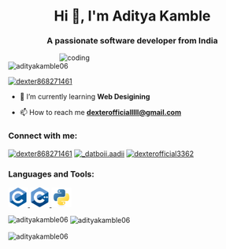 <h1 align="center">Hi 👋, I'm Aditya Kamble</h1>
<h3 align="center">A passionate software developer from India</h3>
<img align="right" alt="coding" width="400" src="https://camo.githubusercontent.com/19db51af5f90f1b152bc0b9078f5fe97053955be5074f03f17019c70345bdcdb/68747470733a2f2f6d69726f2e6d656469756d2e636f6d2f6d61782f313336302f302a37513379765349765f7430696f4a2d5a2e676966 ">

<p align="left"> <img src="https://komarev.com/ghpvc/?username=adityakamble06&label=Profile%20views&color=0e75b6&style=flat" alt="adityakamble06" /> </p>

<p align="left"> <a href="https://twitter.com/dexter868271461" target="blank"><img src="https://img.shields.io/twitter/follow/dexter868271461?logo=twitter&style=for-the-badge" alt="dexter868271461" /></a> </p>

- 🌱 I’m currently learning **Web Desigining**

- 📫 How to reach me **dexterofficialllll@gmail.com**

<h3 align="left">Connect with me:</h3>
<p align="left">
<a href="https://twitter.com/dexter868271461" target="blank"><img align="center" src="https://raw.githubusercontent.com/rahuldkjain/github-profile-readme-generator/master/src/images/icons/Social/twitter.svg" alt="dexter868271461" height="30" width="40" /></a>
<a href="https://instagram.com/_datboii.aadii" target="blank"><img align="center" src="https://raw.githubusercontent.com/rahuldkjain/github-profile-readme-generator/master/src/images/icons/Social/instagram.svg" alt="_datboii.aadii" height="30" width="40" /></a>
<a href="https://discord.gg/dexterofficial3362" target="blank"><img align="center" src="https://raw.githubusercontent.com/rahuldkjain/github-profile-readme-generator/master/src/images/icons/Social/discord.svg" alt="dexterofficial3362" height="30" width="40" /></a>
</p>

<h3 align="left">Languages and Tools:</h3>
<p align="left"> <a href="https://www.cprogramming.com/" target="_blank" rel="noreferrer"> <img src="https://raw.githubusercontent.com/devicons/devicon/master/icons/c/c-original.svg" alt="c" width="40" height="40"/> </a> <a href="https://www.w3schools.com/cpp/" target="_blank" rel="noreferrer"> <img src="https://raw.githubusercontent.com/devicons/devicon/master/icons/cplusplus/cplusplus-original.svg" alt="cplusplus" width="40" height="40"/> </a> <a href="https://www.python.org" target="_blank" rel="noreferrer"> <img src="https://raw.githubusercontent.com/devicons/devicon/master/icons/python/python-original.svg" alt="python" width="40" height="40"/> </a> </p>

<p><img align="left" src="https://github-readme-stats.vercel.app/api/top-langs?username=adityakamble06&show_icons=true&locale=en&layout=compact" alt="adityakamble06" /></p>

<p>&nbsp;<img align="center" src="https://github-readme-stats.vercel.app/api?username=adityakamble06&show_icons=true&locale=en" alt="adityakamble06" /></p>

<p><img align="center" src="https://github-readme-streak-stats.herokuapp.com/?user=adityakamble06&" alt="adityakamble06" /></p>
